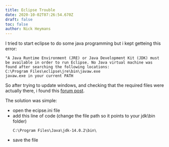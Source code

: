 ```yaml
---
title: Eclipse Trouble
date: 2020-10-02T07:26:54.670Z
draft: false
toc: false
author: Nick Heymans
---
```

I tried to start eclipse to do some java programming but i kept getteing this error:

```
"A Java Runtime Environment (JRE) or Java Development Kit (JDK) must be available in order to run Eclipse. No Java virtual machine was found after searching the following locations:
C:\Program Files\eclipse\jre\bin\javaw.exe
javaw.exe in your current PATH
```

So after trying to update windows, and checking that the required files were actually there, i found this [forum post](https://stackoverflow.com/questions/12426810/eclipse-wont-start-no-java-virtual-machine-was-found).

The solution was simple:
- open the ecipse.ini file
- add this line of code (change the file path so it points to your jdk\bin folder)
  ``` 
  C:\Program Files\Java\jdk-14.0.2\bin\
  ```
- save the file




